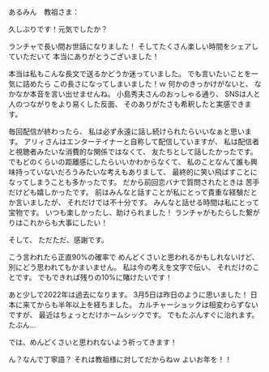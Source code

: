 あるみん　教祖さま：

久しぶりです！元気でしたか？

ランチャで長い間お世話になりました！
そしてたくさん楽しい時間をシェアしていただいて
本当にありがとうございました！

本当は私もこんな長文で送るかどうか迷っていました。
でも言いたいことを一気に詰めたら
この長さになってしまいました！ｗ
何かのきっかけがないと、
なかなか本音を言い出せませんね。
小島秀夫さんのおっしゃる通り、
SNSは人と人のつながりをより易くした反面、
そのありがたさも希釈したと実感できます。

毎回配信が終わったら、
私は必ず永遠に話し続けられたらいいなぁと思います。
アリィさんはエンターテイナーと自称して配信していますが、
私は配信者と視聴者みたいな消費的な関係ではなくて、
友たちとして話したかったです。
でもどのくらいの距離感にしたらいいかわからなくて、
私のことなんて誰も興味持っていないだろうみたいな考えもありまして、
最終的に笑い飛ばすことになってしまうことも多かったです。
だから前回恋バナで質問されたときは
苦手だけども嬉しかったです。
前はみんなと話すことが私にとって貴重な経験だとか言いましたが、
それだけでは不十分です。
みんなと話せる時間は私にとって宝物です。
いつも楽しかったし、助けられました！
ランチャがもたらした繋がりはこれからも大事にしたい！

そして、
ただただ、感謝です。

こう言われたら正直90%の確率で
めんどくさいと思われるかもしれないけど、
別にどう思われてもかまいません。
私は今の考えを文字で伝い、
それだけのことです。
でもできれば残りの10%に賭けたいです！

あと少しで2022年は過去になります。
3月5日は昨日のように思いました！
日本に来てからも半年以上を経ちました。
カルチャーショックは相変わらずないですが、
最近はちょっとだけホームシックです。
でもたぶんすぐに治れます。たぶん…

では、めんどくさいと思われないよう祈ってきます！




ん？なんで丁寧語？
それは教祖様に対してだからねｗ
よいお年を！！
